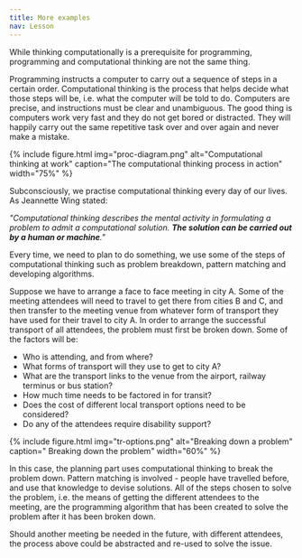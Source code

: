 ```yaml
---
title: More examples
nav: Lesson
---
```


While thinking computationally is a prerequisite for programming, programming and computational thinking are not the same thing.

Programming instructs a computer to carry out a sequence of steps in a certain order. Computational thinking is the process that helps decide what those steps will be, i.e.  what the computer will be told to do. Computers are precise, and instructions must be clear and unambiguous. The good thing is computers work very fast and they do not get bored or distracted. They will happily carry out the same repetitive task over and over again and never make a mistake.

{% include figure.html img="proc-diagram.png" alt="Computational thinking at work" caption="The computational thinking process in action" width="75%" %}

Subconsciously, we practise computational thinking every day of our lives. As Jeannette Wing stated: 

*"Computational thinking describes the mental activity in formulating a problem to admit a computational solution. **The solution can be carried out by a human or machine**."*

Every time, we need to plan to do something, we use some of the steps of computational thinking such as problem breakdown, pattern matching and developing algorithms. 

Suppose we have to arrange a face to face meeting in city A. Some of the meeting attendees will need to travel to get there from cities B and C, and then transfer to the meeting venue from whatever form of transport they have used for their travel to city A. In order to arrange the successful transport of all attendees, the problem must first be broken down. Some of the factors will be:

- Who is attending, and from where?
- What forms of transport will they use to get to city A?
- What are the transport links to the venue from the airport, railway terminus or bus station?
- How much time needs to be factored in for transit?
- Does the cost of different local transport options need to be considered?
- Do any of the attendees require disability support?

{% include figure.html img="tr-options.png" alt="Breaking down a problem" caption=" Breaking down the problem" width="60%" %}

In this case, the planning part uses computational thinking to break the problem down. Pattern matching is involved - people have travelled before, and use that knowledge to devise solutions. All of the steps chosen to solve the problem, i.e. the means of getting the different attendees to the meeting, are the programming algorithm that has been created to solve the problem after it has been broken down. 

Should another meeting be needed in the future, with different attendees, the process above could be abstracted and re-used to solve the issue. 
